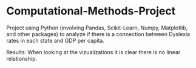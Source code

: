 # Computational-Methods-Project
Project using Python (involving Pandas, Scikit-Learn, Numpy, Matplotlib, and other packages) to analyze if there is a connection between Dyslexia rates in each state and GDP per capita. 

Results:
    When looking at the vizualizations it is clear there is no linear relationship. 
